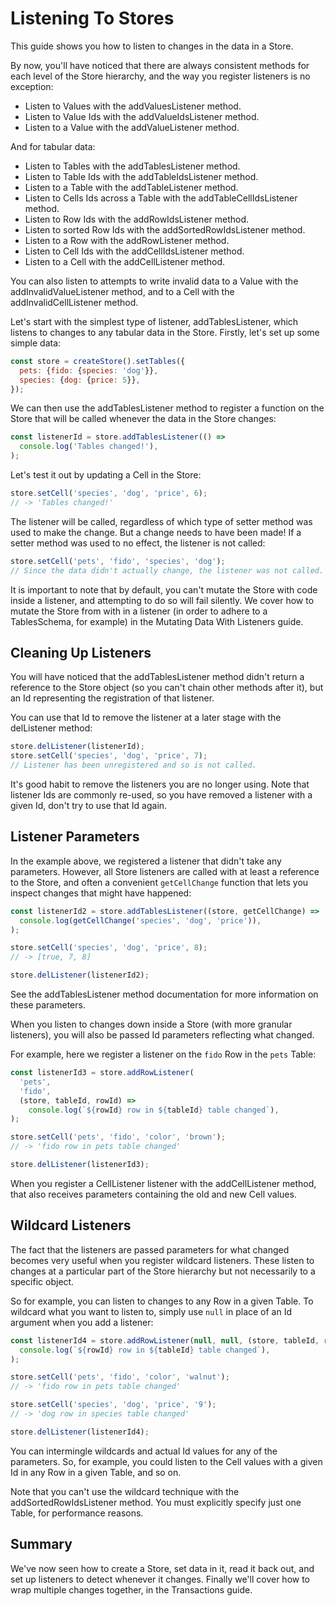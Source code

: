 # Listening To Stores

This guide shows you how to listen to changes in the data in a Store.

By now, you'll have noticed that there are always consistent methods for each
level of the Store hierarchy, and the way you register listeners is no
exception:

- Listen to Values with the addValuesListener method.
- Listen to Value Ids with the addValueIdsListener method.
- Listen to a Value with the addValueListener method.

And for tabular data:

- Listen to Tables with the addTablesListener method.
- Listen to Table Ids with the addTableIdsListener method.
- Listen to a Table with the addTableListener method.
- Listen to Cells Ids across a Table with the addTableCellIdsListener method.
- Listen to Row Ids with the addRowIdsListener method.
- Listen to sorted Row Ids with the addSortedRowIdsListener method.
- Listen to a Row with the addRowListener method.
- Listen to Cell Ids with the addCellIdsListener method.
- Listen to a Cell with the addCellListener method.

You can also listen to attempts to write invalid data to a Value with the
addInvalidValueListener method, and to a Cell with the addInvalidCellListener
method.

Let's start with the simplest type of listener, addTablesListener, which listens
to changes to any tabular data in the Store. Firstly, let's set up some simple
data:

```js
const store = createStore().setTables({
  pets: {fido: {species: 'dog'}},
  species: {dog: {price: 5}},
});
```

We can then use the addTablesListener method to register a function on the Store
that will be called whenever the data in the Store changes:

```js
const listenerId = store.addTablesListener(() =>
  console.log('Tables changed!'),
);
```

Let's test it out by updating a Cell in the Store:

```js
store.setCell('species', 'dog', 'price', 6);
// -> 'Tables changed!'
```

The listener will be called, regardless of which type of setter method was used
to make the change. But a change needs to have been made! If a setter method was
used to no effect, the listener is not called:

```js
store.setCell('pets', 'fido', 'species', 'dog');
// Since the data didn't actually change, the listener was not called.
```

It is important to note that by default, you can't mutate the Store with code
inside a listener, and attempting to do so will fail silently. We cover how to
mutate the Store from with in a listener (in order to adhere to a TablesSchema,
for example) in the Mutating Data With Listeners guide.

## Cleaning Up Listeners

You will have noticed that the addTablesListener method didn't return a
reference to the Store object (so you can't chain other methods after it), but
an Id representing the registration of that listener.

You can use that Id to remove the listener at a later stage with the delListener
method:

```js
store.delListener(listenerId);
store.setCell('species', 'dog', 'price', 7);
// Listener has been unregistered and so is not called.
```

It's good habit to remove the listeners you are no longer using. Note that
listener Ids are commonly re-used, so you have removed a listener with a given
Id, don't try to use that Id again.

## Listener Parameters

In the example above, we registered a listener that didn't take any parameters.
However, all Store listeners are called with at least a reference to the Store,
and often a convenient `getCellChange` function that lets you inspect changes
that might have happened:

```js
const listenerId2 = store.addTablesListener((store, getCellChange) =>
  console.log(getCellChange('species', 'dog', 'price')),
);

store.setCell('species', 'dog', 'price', 8);
// -> [true, 7, 8]

store.delListener(listenerId2);
```

See the addTablesListener method documentation for more information on these
parameters.

When you listen to changes down inside a Store (with more granular listeners),
you will also be passed Id parameters reflecting what changed.

For example, here we register a listener on the `fido` Row in the `pets` Table:

```js
const listenerId3 = store.addRowListener(
  'pets',
  'fido',
  (store, tableId, rowId) =>
    console.log(`${rowId} row in ${tableId} table changed`),
);

store.setCell('pets', 'fido', 'color', 'brown');
// -> 'fido row in pets table changed'

store.delListener(listenerId3);
```

When you register a CellListener listener with the addCellListener method, that
also receives parameters containing the old and new Cell values.

## Wildcard Listeners

The fact that the listeners are passed parameters for what changed becomes very
useful when you register wildcard listeners. These listen to changes at a
particular part of the Store hierarchy but not necessarily to a specific object.

So for example, you can listen to changes to any Row in a given Table. To
wildcard what you want to listen to, simply use `null` in place of an Id
argument when you add a listener:

```js
const listenerId4 = store.addRowListener(null, null, (store, tableId, rowId) =>
  console.log(`${rowId} row in ${tableId} table changed`),
);

store.setCell('pets', 'fido', 'color', 'walnut');
// -> 'fido row in pets table changed'

store.setCell('species', 'dog', 'price', '9');
// -> 'dog row in species table changed'

store.delListener(listenerId4);
```

You can intermingle wildcards and actual Id values for any of the parameters.
So, for example, you could listen to the Cell values with a given Id in any Row
in a given Table, and so on.

Note that you can't use the wildcard technique with the addSortedRowIdsListener
method. You must explicitly specify just one Table, for performance reasons.

## Summary

We've now seen how to create a Store, set data in it, read it back out, and set
up listeners to detect whenever it changes. Finally we'll cover how to wrap
multiple changes together, in the Transactions guide.
